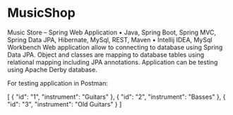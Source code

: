 # MusicShop
Music Store – Spring Web Application
    • Java, Spring Boot, Spring MVC, Spring Data JPA, Hibernate, MySql, REST, Maven
    • Intellij IDEA,  MySql Workbench
Web application allow to connecting to database using Spring Data JPA. Object and classes are mapping to database tables using relational mapping including JPA annotations.  Application can be testing using Apache Derby database.

For testing application in Postman:

[
    {
        "id": "1",
        "instrument": "Guitars"
    },
    {
        "id": "2",
        "instrument": "Basses"
    },
    {
        "id": "3",
        "instrument": "Old Guitars"
    }
]
